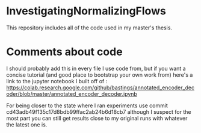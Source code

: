 # InvestigatingNormalizingFlows
This repository includes all of the code used in my master's thesis. 

# Comments about code

I should probably add this in every file I use code from, but if you want a concise tutorial (and good place to bootstrap your own work from) here's a link to the jupyter notebook I built off of :
https://colab.research.google.com/github/bastings/annotated_encoder_decoder/blob/master/annotated_encoder_decoder.ipynb

For being closer to the state where I ran experiments use commit cd43adb49f135c17d8bdb99ffac2ab24b6d18cb7 although I suspect for the most part you can still get results close to my original runs with whatever the latest one is.

